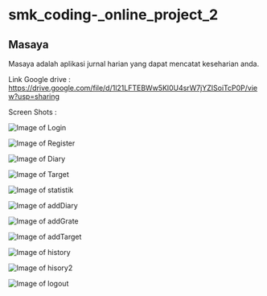 # smk_coding-_online_project_2
## Masaya
Masaya adalah aplikasi jurnal harian yang dapat mencatat keseharian anda.



Link Google drive : https://drive.google.com/file/d/1l21LFTEBWw5Kl0U4srW7jYZISoiTcP0P/view?usp=sharing

Screen Shots :

![Image of Login](https://raw.githubusercontent.com/LilZulf/smk_coding-_online_project_2/master/ScreenShot/Screenshot_20200517-235303.jpg)

![Image of Register](https://raw.githubusercontent.com/LilZulf/smk_coding-_online_project_2/master/ScreenShot/Screenshot_20200517-235306.jpg)

![Image of Diary](https://raw.githubusercontent.com/LilZulf/smk_coding-_online_project_2/master/ScreenShot/Screenshot_20200517-235348.jpg)

![Image of Target](https://raw.githubusercontent.com/LilZulf/smk_coding-_online_project_2/master/ScreenShot/Screenshot_20200517-235358.jpg)

![Image of statistik](https://raw.githubusercontent.com/LilZulf/smk_coding-_online_project_2/master/ScreenShot/Screenshot_20200517-235358.jpg)

![Image of addDiary](https://raw.githubusercontent.com/LilZulf/smk_coding-_online_project_2/master/ScreenShot/Screenshot_20200517-235421.jpg)

![Image of addGrate](https://raw.githubusercontent.com/LilZulf/smk_coding-_online_project_2/master/ScreenShot/Screenshot_20200517-235454.jpg)

![Image of addTarget](https://raw.githubusercontent.com/LilZulf/smk_coding-_online_project_2/master/ScreenShot/Screenshot_20200517-235505.jpg)

![Image of history](https://raw.githubusercontent.com/LilZulf/smk_coding-_online_project_2/master/ScreenShot/Screenshot_20200517-235522.jpg)

![Image of hisory2](https://raw.githubusercontent.com/LilZulf/smk_coding-_online_project_2/master/ScreenShot/Screenshot_20200517-235545.jpg)

![Image of logout](https://raw.githubusercontent.com/LilZulf/smk_coding-_online_project_2/master/ScreenShot/Screenshot_20200517-235553.jpg)



